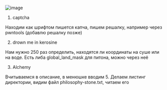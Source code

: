 ![image](https://github.com/user-attachments/assets/4ac26613-b575-414b-b41a-4bbc4b7ff273)

1. captcha

Находим как шрифтом пишется капча, пишем решалку, например через pwntools (добавлю решалку позже)

2. drown me in kerosine

Нам нужно 250 раз определить, находятся ли координаты на суше или на воде. Есть либа global_land_mask для питона, можно через неё

3. Alchemy

Вчитываемся в описание, в менюшке вводим 5. Делаем листинг директории, видим файл philosophy-stone.txt, читаем его
